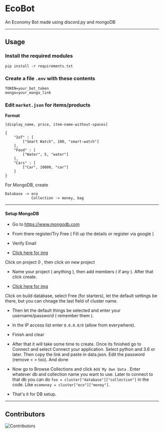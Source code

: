 # EcoBot
An Economy Bot made using discord.py and mongoDB

-------------------------

## Usage

### **Install the required modules**

```
pip install -r requirements.txt
```

### **Create a file `.env` with these contents**

```
TOKEN=your_bot_token
mongo=your_mongo_link
```

### **Edit `market.json` for items/products**

**Format**

`[display_name, price, item-name-without-spaces]`

```
{
    "IoT" : [
        ["Smart Watch", 100, "smart-watch"]
    ],
    "Food" : [
        ["Water", 5, "water"]
    ],
    "Cars" : [
        ["Car", 10000, "car"]
    ]
}
```

For MongoDB, create
```
Database -> eco
            Collection -> money, bag
```

-------------------------

#### Setup MongoDB

- Go to https://www.mongodb.com

- From there register/Try Free ( Fill up the details or register via google )

- Verify Email

- [Click here for img](https://i.imgur.com/yPXOrcR.png)

Click on project 0 , then click on new project

- Name your project ( anything ), then add members ( if any ). After that click create.

- [Click here for img](https://i.imgur.com/BeA2t9P.png)

Click on build database, select Free (for starters), let the default settings be there, but you can chnage the last field of cluster name.

- Then let the default things be selected and enter your username/password ( remember them ).

- In the IP access list enter `0.0.0.0/0` (allow from everywhere).

- Finish and clear

- After that it will take some time to create. Once its finished go to Connect and select Connect your application. Select python and 3.6 or later. Then copy the link and paste in data.json. Edit the password (remove < > too). And done

- Now go to Browse Collections and click `Add My Own Data` . Enter whatever db and collection name you want to use.
Later to connect to that db you can do `foo = cluster["database"]["collection"]` in the code. Like `ecomoney = cluster["eco"]["money"]`.

- That's it for DB setup.

---

## Contributors

![Contributors](https://contrib.rocks/image?repo=AyushSehrawat/eco-bot)
